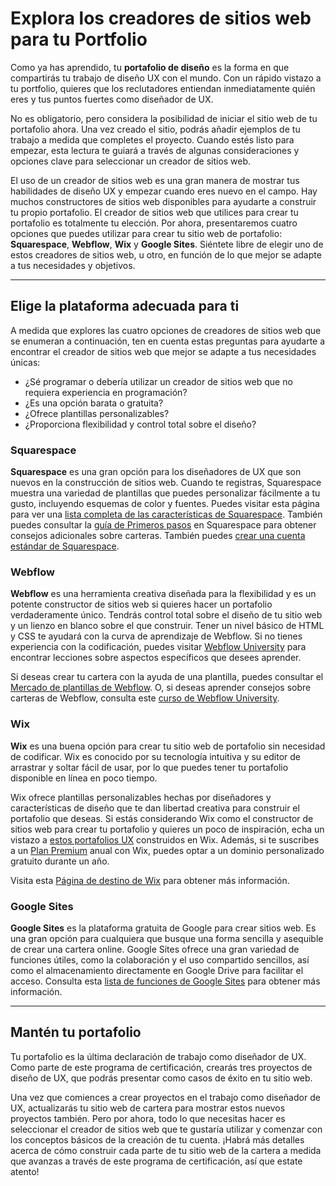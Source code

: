 # Explora los creadores de sitios web para tu Portfolio

Como ya has aprendido, tu **portafolio de diseño** es la forma en que compartirás tu trabajo de diseño UX con el mundo. Con un rápido vistazo a tu portfolio, quieres que los reclutadores entiendan inmediatamente quién eres y tus puntos fuertes como diseñador de UX.

No es obligatorio, pero considera la posibilidad de iniciar el sitio web de tu portafolio ahora. Una vez creado el sitio, podrás añadir ejemplos de tu trabajo a medida que completes el proyecto. Cuando estés listo para empezar, esta lectura te guiará a través de algunas consideraciones y opciones clave para seleccionar un creador de sitios web.

El uso de un creador de sitios web es una gran manera de mostrar tus habilidades de diseño UX y empezar cuando eres nuevo en el campo. Hay muchos constructores de sitios web disponibles para ayudarte a construir tu propio portafolio. El creador de sitios web que utilices para crear tu portafolio es totalmente tu elección. Por ahora, presentaremos cuatro opciones que puedes utilizar para crear tu sitio web de portafolio: **Squarespace**, **Webflow**, **Wix** y **Google Sites**. Siéntete libre de elegir uno de estos creadores de sitios web, u otro, en función de lo que mejor se adapte a tus necesidades y objetivos.

---

## Elige la plataforma adecuada para ti

A medida que explores las cuatro opciones de creadores de sitios web que se enumeran a continuación, ten en cuenta estas preguntas para ayudarte a encontrar el creador de sitios web que mejor se adapte a tus necesidades únicas:

* ¿Sé programar o debería utilizar un creador de sitios web que no requiera experiencia en programación?
* ¿Es una opción barata o gratuita?
* ¿Ofrece plantillas personalizables?
* ¿Proporciona flexibilidad y control total sobre el diseño?

### Squarespace

**Squarespace** es una gran opción para los diseñadores de UX que son nuevos en la construcción de sitios web. Cuando te registras, Squarespace muestra una variedad de plantillas que puedes personalizar fácilmente a tu gusto, incluyendo esquemas de color y fuentes. Puedes visitar esta página para ver una [lista completa de las características de Squarespace](https://www.squarespace.com/features). También puedes consultar la [guía de Primeros pasos](https://support.squarespace.com/hc/en-us/sections/200923058-Getting-Started) en Squarespace para obtener consejos adicionales sobre carteras. También puedes [crear una cuenta estándar de Squarespace](https://www.squarespace.com/pricing).

### Webflow

**Webflow** es una herramienta creativa diseñada para la flexibilidad y es un potente constructor de sitios web si quieres hacer un portafolio verdaderamente único. Tendrás control total sobre el diseño de tu sitio web y un lienzo en blanco sobre el que construir. Tener un nivel básico de HTML y CSS te ayudará con la curva de aprendizaje de Webflow. Si no tienes experiencia con la codificación, puedes visitar [Webflow University](https://university.webflow.com/) para encontrar lecciones sobre aspectos específicos que desees aprender.

Si deseas crear tu cartera con la ayuda de una plantilla, puedes consultar el [Mercado de plantillas de Webflow](https://webflow.com/templates). O, si deseas aprender consejos sobre carteras de Webflow, consulta este [curso de Webflow University](https://university.webflow.com/courses/how-to-build-a-portfolio).

### Wix

**Wix** es una buena opción para crear tu sitio web de portafolio sin necesidad de codificar. Wix es conocido por su tecnología intuitiva y su editor de arrastrar y soltar fácil de usar, por lo que puedes tener tu portafolio disponible en línea en poco tiempo.

Wix ofrece plantillas personalizables hechas por diseñadores y características de diseño que te dan libertad creativa para construir el portafolio que deseas. Si estás considerando Wix como el constructor de sitios web para crear tu portafolio y quieres un poco de inspiración, echa un vistazo a [estos portafolios UX](https://www.wix.com/website/templates/html/ux-design-portfolios) construidos en Wix. Además, si te suscribes a un [Plan Premium](https://www.wix.com/pricing/website) anual con Wix, puedes optar a un dominio personalizado gratuito durante un año.

Visita esta [Página de destino de Wix](https://www.wix.com/) para obtener más información.

### Google Sites

**Google Sites** es la plataforma gratuita de Google para crear sitios web. Es una gran opción para cualquiera que busque una forma sencilla y asequible de crear una cartera online. Google Sites ofrece una gran variedad de funciones útiles, como la colaboración y el uso compartido sencillos, así como el almacenamiento directamente en Google Drive para facilitar el acceso. Consulta esta [lista de funciones de Google Sites](https://support.google.com/sites/answer/9819777?hl=es) para obtener más información.

---

## Mantén tu portafolio

Tu portafolio es la última declaración de trabajo como diseñador de UX. Como parte de este programa de certificación, crearás tres proyectos de diseño de UX, que podrás presentar como casos de éxito en tu sitio web.

Una vez que comiences a crear proyectos en el trabajo como diseñador de UX, actualizarás tu sitio web de cartera para mostrar estos nuevos proyectos también. Pero por ahora, todo lo que necesitas hacer es seleccionar el creador de sitios web que te gustaría utilizar y comenzar con los conceptos básicos de la creación de tu cuenta. ¡Habrá más detalles acerca de cómo construir cada parte de tu sitio web de la cartera a medida que avanzas a través de este programa de certificación, así que estate atento!

